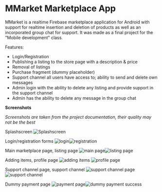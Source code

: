 # MMarket Marketplace App

MMarket is a realtime Firebase marketplace application for Android with support for realtime insertion and deletion of products as well as an incorporated group chat for support. It was made as a final project for the "Mobile development" class. 

Features:

 - Login/Registration
 - Publishing a listing to the store page with a description & price
 - Removal of listings
 - Purchase fragment (dummy placeholder)
 - Support channel all users have access to; ability to send and delete own messages
 - Admin login with the ability to delete any listing and provide support in the support channel
 - Admin has the ability to delete any message in the group chat

**Screenshots**

*Screenshots are taken from the project documentation, their quality may not be the best*

Splashscreen
![Splashscreen](https://i.imgur.com/jsa17Ff.png)

Login/registration forms
![login](https://i.imgur.com/lYGtNCR.png)![registration](https://i.imgur.com/f7wAxhC.png)

Main marketplace page, listing page
![main page](https://i.imgur.com/vysA0wW.png)![listing page](https://i.imgur.com/G6ahC3r.png)

Adding items, profile page
![adding items](https://i.imgur.com/kN1UN5p.png) ![profile page](https://i.imgur.com/HH3zlVC.png)

Support channel page, support channel
![support channel page](https://i.imgur.com/yEfitQz.png)![support channel](https://i.imgur.com/HvgpD0r.png) 

Dummy payment page
![payment page](https://i.imgur.com/d4SPdG1.png)![dummy payment success](https://i.imgur.com/jDkftRI.png)
